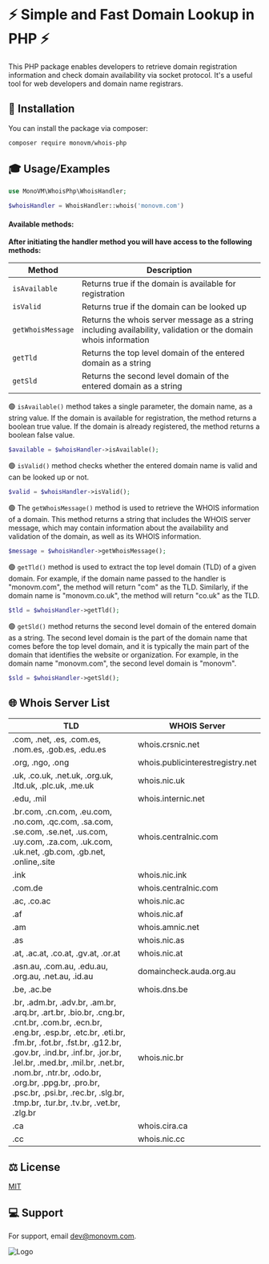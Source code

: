 
# :zap: Simple and Fast Domain Lookup in PHP :zap:

This PHP package enables developers to retrieve domain registration information and check domain availability via socket protocol. It's a useful tool for web developers and domain name registrars.




## :scroll: Installation

You can install the package via composer:

```bash
composer require monovm/whois-php
```

## :mortar_board: Usage/Examples

```PHP
use MonoVM\WhoisPhp\WhoisHandler;

$whoisHandler = WhoisHandler::whois('monovm.com')
```

#### Available methods:
**After initiating the handler method you will have access to the following methods:**

| Method        | Description                                                                                                      |
|---------------|------------------------------------------------------------------------------------------------------------------|
| `isAvailable` | Returns true if the domain is available for registration                                                         |
| `isValid`     | Returns true if the domain can be looked up                                                                      |
| `getWhoisMessage` | Returns the whois server message as a string including availability, validation or the domain whois information  |
| `getTld`      | Returns the top level domain of the entered domain as a string                                                   |
| `getSld`      | Returns the second level domain of the entered domain as a string                                                |


:green_circle: `isAvailable()` method takes a single parameter, the domain name, as a string value. If the domain is available for registration, the method returns a boolean true value. If the domain is already registered, the method returns a boolean false value.
```PHP
$available = $whoisHandler->isAvailable();
```


:green_circle: `isValid()` method checks whether the entered domain name is valid and can be looked up or not.
```PHP
$valid = $whoisHandler->isValid();
```

:green_circle: The `getWhoisMessage()` method is used to retrieve the WHOIS information of a domain. This method returns a string that includes the WHOIS server message, which may contain information about the availability and validation of the domain, as well as its WHOIS information.
```PHP
$message = $whoisHandler->getWhoisMessage();
```

:green_circle: `getTld()` method is used to extract the top level domain (TLD) of a given domain.
For example, if the domain name passed to the handler is "monovm.com", the method will return "com" as the TLD. Similarly, if the domain name is "monovm.co.uk", the method will return "co.uk" as the TLD.
```PHP
$tld = $whoisHandler->getTld();
```

:green_circle: `getSld()` method returns the second level domain of the entered domain as a string. The second level domain is the part of the domain name that comes before the top level domain, and it is typically the main part of the domain that identifies the website or organization. For example, in the domain name "monovm.com", the second level domain is "monovm".
```PHP
$sld = $whoisHandler->getSld();
```

## :globe_with_meridians: Whois Server List


| TLD                                                                                                                                                                                                                                                                                                                                                                               | WHOIS Server                     |
|-----------------------------------------------------------------------------------------------------------------------------------------------------------------------------------------------------------------------------------------------------------------------------------------------------------------------------------------------------------------------------------|----------------------------------|
| .com, .net, .es, .com.es, .nom.es, .gob.es, .edu.es                                                                                                                                                                                                                                                                                                                               | whois.crsnic.net                 |
| .org, .ngo, .ong                                                                                                                                                                                                                                                                                                                                                                  | whois.publicinterestregistry.net |
| .uk, .co.uk, .net.uk, .org.uk, .ltd.uk, .plc.uk, .me.uk                                                                                                                                                                                                                                                                                                                           | whois.nic.uk                     |
| .edu, .mil                                                                                                                                                                                                                                                                                                                                                                        | whois.internic.net               |
| .br.com, .cn.com, .eu.com, .no.com, .qc.com, .sa.com, .se.com, .se.net, .us.com, .uy.com, .za.com, .uk.com, .uk.net, .gb.com, .gb.net, .online,.site                                                                                                                                                                                                                              | whois.centralnic.com             |
| .ink                                                                                                                                                                                                                                                                                                                                                                              | whois.nic.ink                    |
| .com.de                                                                                                                                                                                                                                                                                                                                                                           | whois.centralnic.com             |
| .ac, .co.ac                                                                                                                                                                                                                                                                                                                                                                       | whois.nic.ac                     |
| .af                                                                                                                                                                                                                                                                                                                                                                               | whois.nic.af                     |
| .am                                                                                                                                                                                                                                                                                                                                                                               | whois.amnic.net                  |
| .as                                                                                                                                                                                                                                                                                                                                                                               | whois.nic.as                     |
| .at, .ac.at, .co.at, .gv.at, .or.at                                                                                                                                                                                                                                                                                                                                               | whois.nic.at                     |
| .asn.au, .com.au, .edu.au, .org.au, .net.au, .id.au                                                                                                                                                                                                                                                                                                                               | domaincheck.auda.org.au          |
| .be, .ac.be                                                                                                                                                                                                                                                                                                                                                                       | whois.dns.be                     |
| .br, .adm.br, .adv.br, .am.br, .arq.br, .art.br, .bio.br, .cng.br, .cnt.br, .com.br, .ecn.br, .eng.br, .esp.br, .etc.br, .eti.br, .fm.br, .fot.br, .fst.br, .g12.br, .gov.br, .ind.br, .inf.br, .jor.br, .lel.br, .med.br, .mil.br, .net.br, .nom.br, .ntr.br, .odo.br, .org.br, .ppg.br, .pro.br, .psc.br, .psi.br, .rec.br, .slg.br, .tmp.br, .tur.br, .tv.br, .vet.br, .zlg.br | whois.nic.br                     |
| .ca                                                                                                                                                                                                                                                                                                                                                                               | whois.cira.ca                    |
| .cc                                                                                                                                                                                                                                                                                                                                                                               | whois.nic.cc                     |



## :balance_scale: License

[MIT](https://choosealicense.com/licenses/mit/)


## :computer: Support

For support, email dev@monovm.com.


![Logo](https://monovm.com/site-assets/images/logo-monovm.svg)

